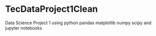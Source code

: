 # TecDataProject1Clean
Data Science Project 1 using python pandas matplotlib numpy scipy and jupyter notebooks
